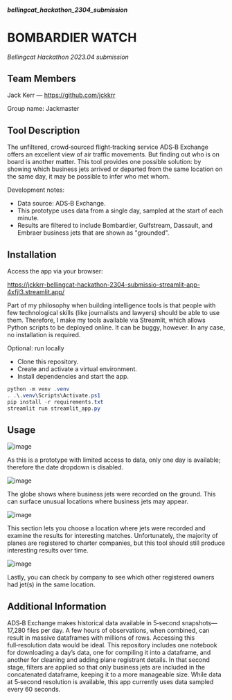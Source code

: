 ##### bellingcat_hackathon_2304_submission

# BOMBARDIER WATCH

_Bellingcat Hackathon 2023.04 submission_

## Team Members
Jack Kerr — https://github.com/jckkrr

Group name: Jackmaster

## Tool Description
The unfiltered, crowd‑sourced flight‑tracking service ADS‑B Exchange offers an excellent view of air traffic movements. But finding out who is on board is another matter. This tool provides one possible solution: by showing which business jets arrived or departed from the same location on the same day, it may be possible to infer who met whom.

Development notes:
- Data source: ADS‑B Exchange.
- This prototype uses data from a single day, sampled at the start of each minute.
- Results are filtered to include Bombardier, Gulfstream, Dassault, and Embraer business jets that are shown as "grounded".


## Installation
Access the app via your browser:

https://jckkrr-bellingcat-hackathon-2304-submissio-streamlit-app-4xfjl3.streamlit.app/

Part of my philosophy when building intelligence tools is that people with few technological skills (like journalists and lawyers) should be able to use them. Therefore, I make my tools available via Streamlit, which allows Python scripts to be deployed online. It can be buggy, however. In any case, no installation is required.

Optional: run locally
- Clone this repository.
- Create and activate a virtual environment.
- Install dependencies and start the app.

```powershell
python -m venv .venv
. .\.venv\Scripts\Activate.ps1
pip install -r requirements.txt
streamlit run streamlit_app.py
```


## Usage

![image](https://user-images.githubusercontent.com/69304112/233846351-947c5fde-e061-49f5-8d02-b3de6450d0ca.png)

As this is a prototype with limited access to data, only one day is available; therefore the date dropdown is disabled.

![image](https://user-images.githubusercontent.com/69304112/233846488-2f688dff-dda6-4054-b826-e37b7451fb00.png)

The globe shows where business jets were recorded on the ground. This can surface unusual locations where business jets may appear.

![image](https://user-images.githubusercontent.com/69304112/233846567-abb6242c-c742-44d2-b6d2-f346bbcfe628.png)

This section lets you choose a location where jets were recorded and examine the results for interesting matches. Unfortunately, the majority of planes are registered to charter companies, but this tool should still produce interesting results over time.

![image](https://user-images.githubusercontent.com/69304112/233846689-4f8a14da-3bd5-435c-8cb8-e6b9cd720443.png)

Lastly, you can check by company to see which other registered owners had jet(s) in the same location.

## Additional Information

ADS‑B Exchange makes historical data available in 5‑second snapshots—17,280 files per day. A few hours of observations, when combined, can result in massive dataframes with millions of rows. Accessing this full‑resolution data would be ideal. This repository includes one notebook for downloading a day’s data, one for compiling it into a dataframe, and another for cleaning and adding plane registrant details. In that second stage, filters are applied so that only business jets are included in the concatenated dataframe, keeping it to a more manageable size. While data at 5‑second resolution is available, this app currently uses data sampled every 60 seconds.

